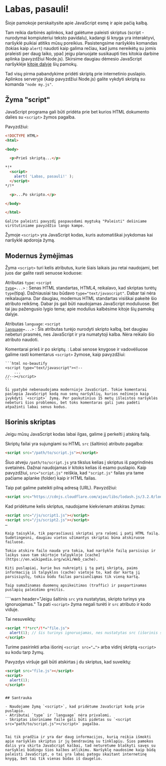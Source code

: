# Labas, pasauli!

Šioje pamokoje perskaitysite apie JavaScript esmę ir apie pačią kalbą.

Tam reikia darbinės aplinkos, kad galėtume paleisti skriptus (script - nurodymai kompiuteriui teksto pavidalu), kadangi ši knyga yra interaktyvi, naršyklė puikiai atitiks mūsų poreikius. Pasistengsime naršyklės komandas (tokias kaip `alert`) naudoti kaip galima rečiau, kad jums nereikėtų su jomis praleisti per daug laiko, ypač jeigu planuojate susikaupti ties kitokia darbine aplinka (pavyzdžiui Node.js). Skirsime daugiau dėmesio JavaScript naršyklėje [kitoje dalyje](/ui) šių pamokų.

Tad visų pirma pabandykime pridėti skriptą prie internetinio puslapio. Aplinkos serveryje (kaip pavyzdžiui Node.js) galite vykdyti skriptą su komanda `"node my.js"`.


## Žyma "script"

JavaScript programa gali būti pridėta prie bet kurios HTML dokumento dalies su `<script>` žymos pagalba.

Pavyzdžiui:

```html run height=100
<!DOCTYPE HTML>
<html>

<body>

  <p>Prieš skriptą...</p>

*!*
  <script>
    alert( 'Labas, pasauli!' );
  </script>
*/!*

  <p>...Po skripto.</p>

</body>

</html>
```

```online
Galite paleisti pavyzdį paspausdami mygtuką "Paleisti" dešiniame virštutiniame pavyzdžio lango kampe.
```

Žymoje `<script>` yra JavaScript kodas, kuris automatiškai įvykdomas kai naršyklė apdoroja žymą.


## Modernus žymėjimas

Žyma `<script>` turi kelis atributus, kurie šiais laikais jau retai naudojami, bet juos dar galite rasti senuose koduose:

Atributas `type`: <code>&lt;script <u>type</u>=...&gt;</code>
: Senas HTML standartas, HTML4, reikalavo, kad skriptas turėtų `type`(tipą). Dažniausiai tau būdavo `type="text/javascript"`. Dabar tai nėra reikalaujama. Dar daugiau, modernus HTML standartas visiškai pakeitė šio atributo reikšmę. Dabar jis gali būti naudojamas JavaScript moduliuose. Bet tai jau pažengusio lygio tema; apie modulius kalbėsime kitoje šių pamokų dalyje.

Atributas `language`: <code>&lt;script <u>language</u>=...&gt;</code>
: Šis atributas turėjo nurodyti skripto kalbą, bet daugiau nebeturi prasmės, nes JavaScript ir yra numatytoji kalba. Nėra reikalo šio atributo naudoti.

Komentarai prieš ir po skriptų.
: Labai senose knygose ir vadovėliuose galime rasti komentarus `<script>` žymose, kaip pavyzdžiui:

    ```html no-beautify
    <script type="text/javascript"><!--
        ...
    //--></script>
    ```

    Ši ypatybė nebenaudojama modernioje JavaScript. Tokie komentarai paslepia JavaScript kodą nuo senų naršyklių, kurios nežinojo kaip įvykdyti `<script>` žymą. Per paskutinius 15 metų išleistos naršyklės nebeturi šios problemos, bet toks komentaras gali jums padėti atpažinti labai senus kodus.


## Išorinis skriptas

Jeigu mūsų JavaScript kodas labai ilgas, galime jį perkelti į atskirą failą.

Skriptų failai yra sujungiami su HTML `src` (šaltinio) atributo pagalba:

```html
<script src="/path/to/script.js"></script>
```

Šiuo atveju `/path/to/script.js` yra tikslus kelias į skriptus iš pagrindinės svetainės. Dažnai naudojamas ir kitoks kelias iš esamo puslapio. Kaip pavyzdžiui, `src="script.js"` reiškia, kad `"script.js"` failas yra tame pačiame aplanke (folder) kaip ir HTML failas.

Taip pat galime pateikti pilną adresą (URL). Pavyzdžiui:

```html
<script src="https://cdnjs.cloudflare.com/ajax/libs/lodash.js/3.2.0/lodash.js"></script>
```

Kad pridėtume kelis skriptus, naudojame kiekvienam atskiras žymas:

```html
<script src="/js/script1.js"></script>
<script src="/js/script2.js"></script>
…
```

```smart
Kaip taisyklė, tik paprasčiausi skriptai yra rašomi į patį HTML failą. Sudėtingesni, daugiau vietos užimantys skriptai būna atskiruose failuose.

Tokio atskiro failo nauda yra tokia, kad naršyklė failą parsisiųs ir laikys savo tam skirtoje talpykloje [cache](https://en.wikipedia.org/wiki/Web_cache).

Kiti puslapiai, kurie bus nukreipti į tą patį skriptą, paims informaciją iš talpyklos (cache) vietoje to, kad dar kartą jį parsisiųstų, tokiu būdu failas parsiunčiąmas tik vieną kartą.

Taip sumažinamas duomenų apsikeitimas (traffic) ir paspartinamas puslapių paleidimo greitis.
```

````warn header="Jeigu šaltinis `src` yra nustatytas, skripto turinys yra ignoruojamas."
Ta pati `<script>` žyma negali turėti ir `src` atributo ir kodo viduje.

Tai nesuveiktų:

```html
<script *!*src*/!*="file.js">
  alert(1); // šis turinys ignoruojamas, nes nustatytas src (išorinis šaltinis)
</script>
```

Turime pasirinkti arba išorinį `<script src="…">` arba vidinį skriptą `<script>` su kodu tarp žymų.

Pavyzdys viršuje gali būti atskirtas į du skriptus, kad suveiktų:

```html
<script src="file.js"></script>
<script>
  alert(1);
</script>
```
````

## Santrauka

- Naudojame žymą `<script>`, kad pridėtume JavaScript kodą prie puslapio.
- Atributai `type` ir `language` nėra privalomi.
- Skriptas išoriniame faile gali būti pidėtas su `<script src="path/to/script.js"></script>` pagalba.


Tai tik pradžia ir yra dar daug informacijos, kurią reikia išmokti apie naršyklės skriptus ir jų bendravimą su tinklapiu. Šios pamokos dalis yra skirta JavaScript kalbai, tad neturėtume blaškyti savęs su naršyklei būdingu šios kalbos atlikimu. Naršyklę naudosime kaip būdą paleisti JavaScript, o tai yra labai patogu skaitant internetinę knygą, bet tai tik vienas būdas iš daugelio.

